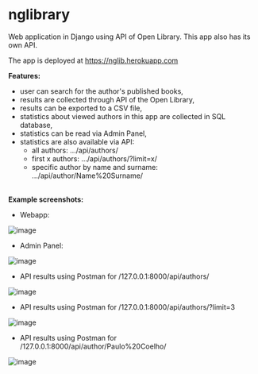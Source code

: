 # nglibrary
Web application in Django using API of Open Library. This app also has its own API.

The app is deployed at https://nglib.herokuapp.com

__Features:__
- user can search for the author's published books,
- results are collected through API of the Open Library,
- results can be exported to a CSV file,
- statistics about viewed authors in this app are collected in SQL database,
- statistics can be read via Admin Panel,
- statistics are also available via API:
  - all authors: .../api/authors/
  - first x authors: .../api/authors/?limit=x/
  - specific author by name and surname: .../api/author/Name%20Surname/

\
__Example screenshots:__

* Webapp:

![image](https://user-images.githubusercontent.com/76916353/187300349-0b0afc0a-b928-464d-b20c-42af92ed6c71.png)

* Admin Panel:

![image](https://user-images.githubusercontent.com/76916353/188738546-ba1e3e4a-ff18-4264-aac7-c98c2a2ce9a6.png)

* API results using Postman for /127.0.0.1:8000/api/authors/

![image](https://user-images.githubusercontent.com/76916353/188307388-f1c865c8-3325-4a45-b5f0-46b46a65aab7.png)

* API results using Postman for /127.0.0.1:8000/api/authors/?limit=3

![image](https://user-images.githubusercontent.com/76916353/188307729-a7180e8d-4856-437d-bb2f-9e28d730c945.png)

* API results using Postman for /127.0.0.1:8000/api/author/Paulo%20Coelho/

![image](https://user-images.githubusercontent.com/76916353/188307652-3817d5f5-7b7c-4ba5-b346-79eeaee7da20.png)
